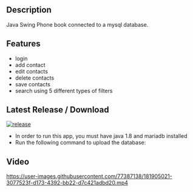 Description
-

Java Swing Phone book connected to a mysql database.

Features
-

- login
- add contact
- edit contacts
- delete contacts
- save contacts
- search using 5 different types of filters

Latest Release / Download
-

[![release](https://img.shields.io/github/v/release/cobrel/webScrapingJavaSwingSelenium?logo=GitHub&style=for-the-badge)]()

- In order to run this app, you must have java 1.8 and mariadb installed
- Run the following command to upload the database: 

Video
-

https://user-images.githubusercontent.com/77387138/181905021-3077523f-d173-4392-bb22-d7c421adbd20.mp4
